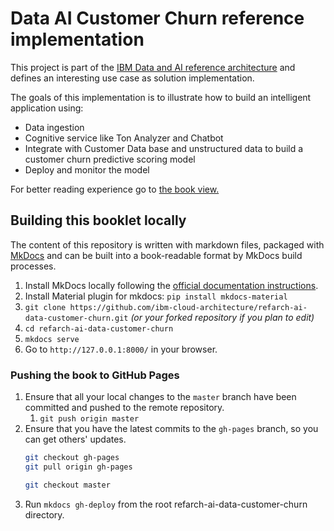 # Data AI Customer Churn reference implementation

This project is part of the [IBM Data and AI reference architecture](https://ibm-cloud-architecture.github.io/refarch-data-ai-analytics/) and defines an interesting use case as solution implementation.

The goals of this implementation is to illustrate how to build an intelligent application using:

* Data ingestion
* Cognitive service like Ton Analyzer and Chatbot
* Integrate with Customer Data base and unstructured data to build a customer churn predictive scoring model
* Deploy and monitor the model

For better reading experience go to [the book view.](http://ibm-cloud-architecture.github.io/refarch-ai-data-customer-churn)


## Building this booklet locally

The content of this repository is written with markdown files, packaged with [MkDocs](https://www.mkdocs.org/) and can be built into a book-readable format by MkDocs build processes.

1. Install MkDocs locally following the [official documentation instructions](https://www.mkdocs.org/#installation).
1. Install Material plugin for mkdocs:  `pip install mkdocs-material` 
2. `git clone https://github.com/ibm-cloud-architecture/refarch-ai-data-customer-churn.git` _(or your forked repository if you plan to edit)_
3. `cd refarch-ai-data-customer-churn`
4. `mkdocs serve`
5. Go to `http://127.0.0.1:8000/` in your browser.

### Pushing the book to GitHub Pages

1. Ensure that all your local changes to the `master` branch have been committed and pushed to the remote repository.
   1. `git push origin master`
2. Ensure that you have the latest commits to the `gh-pages` branch, so you can get others' updates.
	```bash
	git checkout gh-pages
	git pull origin gh-pages
	
	git checkout master
	```
3. Run `mkdocs gh-deploy` from the root refarch-ai-data-customer-churn directory.